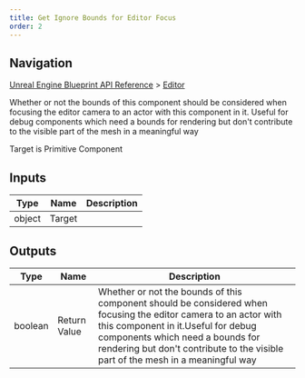 ```yaml
---
title: Get Ignore Bounds for Editor Focus
order: 2
---
```

## Navigation

[Unreal Engine Blueprint API Reference](https://dev.epicgames.com/documentation/en-us/unreal-engine/BlueprintAPI) > [Editor](https://dev.epicgames.com/documentation/en-us/unreal-engine/BlueprintAPI/Editor)

Whether or not the bounds of this component should be considered when focusing the editor camera to an actor with this component in it.
Useful for debug components which need a bounds for rendering but don't contribute to the visible part of the mesh in a meaningful way

Target is Primitive Component

## Inputs

| Type | Name | Description |
| --- | --- | --- |
| object | Target |  |

## Outputs

| Type | Name | Description |
| --- | --- | --- |
| boolean | Return Value | Whether or not the bounds of this component should be considered when focusing the editor camera to an actor with this component in it.Useful for debug components which need a bounds for rendering but don't contribute to the visible part of the mesh in a meaningful way |
